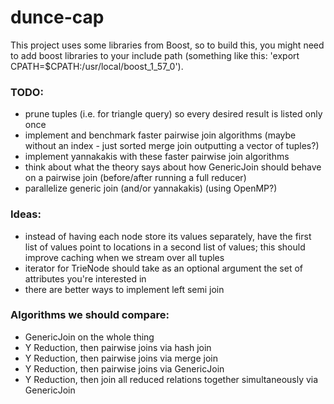 # dunce-cap

This project uses some libraries from Boost, so to build this, you might need to add boost libraries to your include path (something like this: 'export CPATH=$CPATH:/usr/local/boost_1_57_0').

### TODO:
* prune tuples (i.e. for triangle query) so every desired result is listed only once
* implement and benchmark faster pairwise join algorithms (maybe without an index - just sorted merge join outputting a vector of tuples?)
* implement yannakakis with these faster pairwise join algorithms
* think about what the theory says about how GenericJoin should behave on a pairwise join (before/after running a full reducer)
* parallelize generic join (and/or yannakakis) (using OpenMP?)

### Ideas:
* instead of having each node store its values separately, have the first list of values point to locations in a second list of values; this should improve caching when we stream over all tuples
* iterator for TrieNode should take as an optional argument the set of attributes you're interested in
* there are better ways to implement left semi join

### Algorithms we should compare:
* GenericJoin on the whole thing
* Y Reduction, then pairwise joins via hash join
* Y Reduction, then pairwise joins via merge join
* Y Reduction, then pairwise joins via GenericJoin
* Y Reduction, then join all reduced relations together simultaneously via GenericJoin
